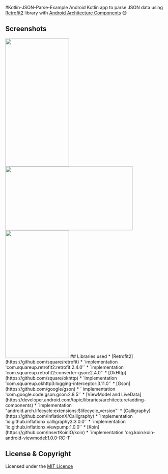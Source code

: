 #Kotlin-JSON-Parse-Example
Android Kotlin app to parse JSON data using [Retrofit2](https://github.com/square/retrofit) library with [Android Architecture Components](https://developer.android.com/topic/libraries/architecture/) :blush:

## Screenshots
<img src="https://user-images.githubusercontent.com/3723978/87681410-44b8aa80-c79c-11ea-9bd6-e85d3e0ac40a.png" width = "200" height ="400"/>
<img src="https://user-images.githubusercontent.com/3723978/87681508-5a2dd480-c79c-11ea-89a6-cbaf88285a55.png" width = "400" height ="200"/>
<img src="https://user-images.githubusercontent.com/3723978/87681524-5dc15b80-c79c-11ea-9fda-93dd8c6fa3d8.png" width = "200" height ="400"/>
## Libraries used
* [Retrofit2](https://github.com/square/retrofit) 
  * `implementation 'com.squareup.retrofit2:retrofit:2.4.0'`
  * `implementation 'com.squareup.retrofit2:converter-gson:2.4.0'`  
* [OkHttp](https://github.com/square/okhttp)
  * `implementation 'com.squareup.okhttp3:logging-interceptor:3.11.0'`  
* [Gson](https://github.com/google/gson)
  * ` implementation 'com.google.code.gson:gson:2.8.5'`  
* [ViewModel and LiveData](https://developer.android.com/topic/libraries/architecture/adding-components)
    * `implementation "android.arch.lifecycle:extensions:$lifecycle_version"`
* [Calligraphy](https://github.com/InflationX/Calligraphy)
    * `implementation 'io.github.inflationx:calligraphy3:3.0.0'`
    * `implementation 'io.github.inflationx:viewpump:1.0.0'`
* [Koin](https://github.com/InsertKoinIO/koin)
    * `implementation 'org.koin:koin-android-viewmodel:1.0.0-RC-1'`
 

## License & Copyright
Licensed under the [MIT Licence](LICENSE)
